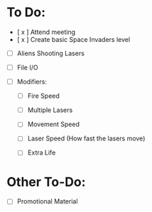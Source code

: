 # To Do:
- [ x ] Attend meeting
- [ x ] Create basic Space Invaders level
- [ ] Aliens Shooting Lasers

- [ ] File I/O

- [ ] Modifiers:
  - [ ] Fire Speed
  - [ ] Multiple Lasers
  - [ ] Movement Speed
  - [ ] Laser Speed (How fast the lasers move)
  - [ ] Extra Life


# Other To-Do:

- [ ] Promotional Material